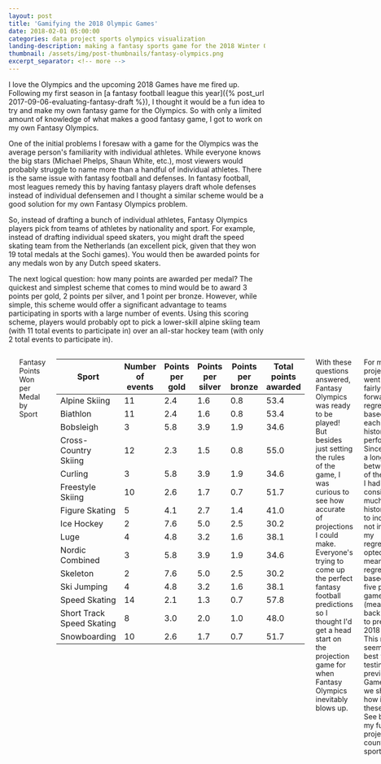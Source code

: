 ```yaml
---
layout: post
title: 'Gamifying the 2018 Olympic Games'
date: 2018-02-01 05:00:00
categories: data project sports olympics visualization
landing-description: making a fantasy sports game for the 2018 Winter Olympics
thumbnail: /assets/img/post-thumbnails/fantasy-olympics.png
excerpt_separator: <!-- more -->
---
```


I love the Olympics and the upcoming 2018 Games have me fired up. Following my first season in [a fantasy football league this year]({% post_url 2017-09-06-evaluating-fantasy-draft %}), I thought it would be a fun idea to try and make my own fantasy game for the Olympics. So with only a limited amount of knowledge of what makes a good fantasy game, I got to work on my own Fantasy Olympics.

One of the initial problems I foresaw with a game for the Olympics was the average person's familiarity with individual athletes. While everyone knows the big stars (Michael Phelps, Shaun White, etc.), most viewers would probably struggle to name more than a handful of individual athletes. There is the same issue with fantasy football and defenses. In fantasy football, most leagues remedy this by having fantasy players draft whole defenses instead of individual defensemen and I thought a similar scheme would be a good solution for my own Fantasy Olympics problem.

So, instead of drafting a bunch of individual athletes, Fantasy Olympics players pick from teams of athletes by nationality and sport. For example, instead of drafting individual speed skaters, you might draft the speed skating team from the Netherlands (an excellent pick, given that they won 19 total medals at the Sochi games). You would then be awarded points for any medals won by any Dutch speed skaters.

<!-- more -->

The next logical question: how many points are awarded per medal? The quickest and simplest scheme that comes to mind would be to award 3 points per gold, 2 points per silver, and 1 point per bronze. However, while simple, this scheme would offer a significant advantage to teams participating in sports with a large number of events. Using this scoring scheme, players would probably opt to pick a lower-skill alpine skiing team (with 11 total events to participate in) over an all-star hockey team (with only 2 total events to participate in). 

<div class='columns two'>
    <div class='column'>
        <p>In order correct for this, I decided to weight the scoring by how many events a particular sport has. Under my weighted scoring scheme, for each medal, a player is awarded $p = 4p_0 \frac{\sqrt[3]{x}}{x}$ points, where $x$ is the number of events in that particular sport and $p_0$ is either 3 for a gold medal, 2 for a silver medal, and 1 for a bronze medal. For example, if you had drafted the U.S. snowboarding team and Shaun White were to (does) win a gold, you would be awarded $4 * 3 * \frac{\sqrt[3]{10}}{10} = 2.6$ points, since there are 10 total snowboarding events. See below for the full medal breakdown by sport.</p>

        <p>Using this scoring scheme, we get the point distribution seen <span id="fo-chart-loc-text">on the right</span>. As a result, a team that can compete in 3 events is not hugely disadvantaged in comparison to a team that can compete in 6 events. This should (ideally) move the focus away from the number of events a team can participate in and towards the skill of a particular team.</p>
    </div>

    <div class='column'>
        {% include figure.html src="/assets/img/posts/fantasy-olympics-point-dist.png" alt="A quick remake of the Confederate statue graphic" width=400 %}
    </div>
</div>

<p id="fo-points-table-title">Fantasy Points Won per Medal by Sport</p>

<div id="fo-points-table-container">
    <table id="fo-points-table">
        <thead>
            <tr> <th>Sport</th> <th>Number of events</th> <th>Points per gold</th> <th>Points per silver</th> <th>Points per bronze</th> <th>Total points awarded</th> </tr> 
        </thead>
        <tbody>
            <tr> <td>Alpine Skiing</td> <td>11</td> <td>2.4</td> <td>1.6</td> <td>0.8</td> <td>53.4</td> </tr>
            <tr> <td>Biathlon</td> <td>11</td> <td>2.4</td> <td>1.6</td> <td>0.8</td> <td>53.4</td></tr>
            <tr> <td>Bobsleigh</td> <td>3</td> <td>5.8</td> <td>3.9</td> <td>1.9</td> <td>34.6</td> </tr>
            <tr> <td>Cross-Country Skiing</td> <td>12</td> <td>2.3</td> <td>1.5</td> <td>0.8</td> <td>55.0</td> </tr>
            <tr> <td>Curling</td> <td>3</td> <td>5.8</td> <td>3.9</td> <td>1.9</td> <td>34.6</td> </tr>
            <tr> <td>Freestyle Skiing</td> <td>10</td> <td>2.6</td> <td>1.7</td> <td>0.7</td> <td>51.7</td> </tr>
            <tr> <td>Figure Skating</td> <td>5</td> <td>4.1</td> <td>2.7</td> <td>1.4</td> <td>41.0</td> </tr>
            <tr> <td>Ice Hockey</td> <td>2</td> <td>7.6</td> <td>5.0</td> <td>2.5</td> <td>30.2</td> </tr>
            <tr> <td>Luge</td> <td>4</td> <td>4.8</td> <td>3.2</td> <td>1.6</td> <td>38.1</td> </tr>
            <tr> <td>Nordic Combined</td> <td>3</td> <td>5.8</td> <td>3.9</td> <td>1.9</td> <td>34.6</td> </tr>
            <tr> <td>Skeleton</td> <td>2</td> <td>7.6</td> <td>5.0</td> <td>2.5</td> <td>30.2</td> </tr>
            <tr> <td>Ski Jumping</td> <td>4</td> <td>4.8</td> <td>3.2</td> <td>1.6</td> <td>38.1</td> </tr>
            <tr> <td>Speed Skating</td> <td>14</td> <td>2.1</td> <td>1.3</td> <td>0.7</td> <td>57.8</td> </tr>
            <tr> <td>Short Track Speed Skating</td> <td>8</td> <td>3.0</td> <td>2.0</td> <td>1.0</td> <td>48.0</td> </tr>
            <tr> <td>Snowboarding</td> <td>10</td> <td>2.6</td> <td>1.7</td> <td>0.7</td> <td>51.7</td> </tr>
      </tbody>
    </table>
</div>

With these questions answered, Fantasy Olympics was ready to be played! But besides just setting the rules of the game, I was curious to see how accurate of projections I could make. Everyone's trying to come up the perfect fantasy football predictions so I thought I'd get a head start on the projection game for when Fantasy Olympics inevitably blows up.

For my projections, I went with a fairly straight forward regression based on each team's historical performances. Since there is a long gap between each of the Games, I had to consider how much historical data to include or not include in my regression. I opted to use a mean regression based on the five previous games (meaning data back to 1998 to predict the 2018 Games). This model seemed to fair best when testing against previous Games, but we shall see how it fairs for these Games. See below for my full projections by country and sport.

<p id="fo-points-table-title">Projected Fantasy Points by Country and Sport</p>

<div id="fo-prediction-table-container-container">
<div id="fo-prediction-table-container">
    <table id="fo-prediction-table">
        <thead>
        <tr>
            <th width="80px">Country</th>
            <th>Alpine Skiing</th>
            <th>Biathlon</th>
            <th>Bobsleigh</th>
            <th>Cross-Country Skiing</th>
            <th>Curling</th>
            <th>Figure Skating</th>
            <th>Freestyle Skiing</th>
            <th>Ice Hockey</th>
            <th>Luge</th>
            <th>Nordic Combined</th>
            <th>Skeleton</th>
            <th>Ski Jumping</th>
            <th>Snowboard</th>
            <th>Speed Skating</th>
            <th>Short Track Speed Skating</th>
            <th>Total</th>
        </tr>
        </thead>
        <tbody>
        </tbody>
    </table>
</div>
<p id="scroll-hint1">&larr; Scroll &rarr;</p>
<p id="scroll-hint2">&larr; Scroll &rarr;</p>
<div id="jbox-content-grab" style="display: none;">
    <h2 style="font-size: 15px; color: #77bdee;"><span id="jbox-content-team">United States</span>, <span id="jbox-content-sport">Speed Skating</span></h2>
    <p><b>Historical performance (1998 - 2014):</b></p>
    <ul id="jbox-content-history">
    </ul>
</div>
</div>

<link rel="stylesheet" href="/projects/fantasy-olympics/css/style.css">
<script type="text/javascript" src="/projects/fantasy-olympics/js/main.js"></script>

Based on these 182 total projections, the top five picks would be the German Luge team (16.14 points), the Dutch Speed Skating team (15.89 points), the Canadian Ice Hockey teams (13.41 points), the Norwegian Cross-Country Skiing team (13.08 points), and the Korean Short Track Speed Skating team (12.64 points). Based purely on my knowledge from past Olympics, these projections seem fairly accurate, which is a good sign. The Dutch speed skaters crushed in Sochi, Germany is [always a top luge contender](https://www.usatoday.com/story/sports/olympics/2018/01/10/germany-again-will-be-the-team-to-catch-in-olympic-luge/109334518/){:target="_new"}, and, I mean, [it's](https://www.youtube.com/watch?v=allADNXAAMA){:target="_new"} [Canada](https://www.youtube.com/watch?v=G7DeQbTzPE8){:target="_new"} [and](https://www.youtube.com/watch?v=NqBHav5puKA){:target="_new"} [hockey](https://www.youtube.com/watch?v=MB-5_bgqRZU){:target="_new"}.

The United States is the top overall projected country, but we shall see if that proves to be correct. Sochi was a bit of a disappointment for the U.S. team, coming in fourth for overall medals, though Vancouver was a bit better. Let's hope they can pull it out in South Korea.

Regardless of who wins and how accurate these projections end up being, I'm excited to watch two weeks of the best in sport. But also, go USA!


